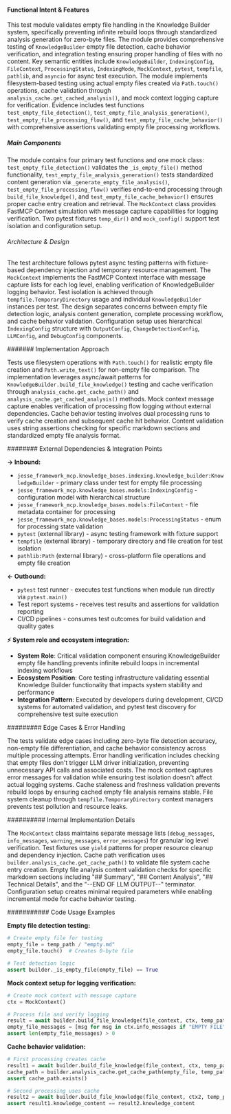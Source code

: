 <!-- CACHE_METADATA_START -->
<!-- Source File: {PROJECT_ROOT}/jesse-framework-mcp/tests/test_empty_file_handling.py -->
<!-- Cached On: 2025-07-07T10:29:39.607530 -->
<!-- Source Modified: 2025-07-07T10:22:07.505211 -->
<!-- Cache Version: 1.0 -->
<!-- CACHE_METADATA_END -->

#### Functional Intent & Features

This test module validates empty file handling in the Knowledge Builder system, specifically preventing infinite rebuild loops through standardized analysis generation for zero-byte files. The module provides comprehensive testing of `KnowledgeBuilder` empty file detection, cache behavior verification, and integration testing ensuring proper handling of files with no content. Key semantic entities include `KnowledgeBuilder`, `IndexingConfig`, `FileContext`, `ProcessingStatus`, `IndexingMode`, `MockContext`, `pytest`, `tempfile`, `pathlib`, and `asyncio` for async test execution. The module implements filesystem-based testing using actual empty files created via `Path.touch()` operations, cache validation through `analysis_cache.get_cached_analysis()`, and mock context logging capture for verification. Evidence includes test functions `test_empty_file_detection()`, `test_empty_file_analysis_generation()`, `test_empty_file_processing_flow()`, and `test_empty_file_cache_behavior()` with comprehensive assertions validating empty file processing workflows.

##### Main Components

The module contains four primary test functions and one mock class: `test_empty_file_detection()` validates the `_is_empty_file()` method functionality, `test_empty_file_analysis_generation()` tests standardized content generation via `_generate_empty_file_analysis()`, `test_empty_file_processing_flow()` verifies end-to-end processing through `build_file_knowledge()`, and `test_empty_file_cache_behavior()` ensures proper cache entry creation and retrieval. The `MockContext` class provides FastMCP Context simulation with message capture capabilities for logging verification. Two pytest fixtures `temp_dir()` and `mock_config()` support test isolation and configuration setup.

###### Architecture & Design

The test architecture follows pytest async testing patterns with fixture-based dependency injection and temporary resource management. The `MockContext` implements the FastMCP Context interface with message capture lists for each log level, enabling verification of KnowledgeBuilder logging behavior. Test isolation is achieved through `tempfile.TemporaryDirectory` usage and individual `KnowledgeBuilder` instances per test. The design separates concerns between empty file detection logic, analysis content generation, complete processing workflow, and cache behavior validation. Configuration setup uses hierarchical `IndexingConfig` structure with `OutputConfig`, `ChangeDetectionConfig`, `LLMConfig`, and `DebugConfig` components.

####### Implementation Approach

Tests use filesystem operations with `Path.touch()` for realistic empty file creation and `Path.write_text()` for non-empty file comparison. The implementation leverages async/await patterns for `KnowledgeBuilder.build_file_knowledge()` testing and cache verification through `analysis_cache.get_cache_path()` and `analysis_cache.get_cached_analysis()` methods. Mock context message capture enables verification of processing flow logging without external dependencies. Cache behavior testing involves dual processing runs to verify cache creation and subsequent cache hit behavior. Content validation uses string assertions checking for specific markdown sections and standardized empty file analysis format.

######## External Dependencies & Integration Points

**→ Inbound:**
- `jesse_framework_mcp.knowledge_bases.indexing.knowledge_builder:KnowledgeBuilder` - primary class under test for empty file processing
- `jesse_framework_mcp.knowledge_bases.models:IndexingConfig` - configuration model with hierarchical structure
- `jesse_framework_mcp.knowledge_bases.models:FileContext` - file metadata container for processing
- `jesse_framework_mcp.knowledge_bases.models:ProcessingStatus` - enum for processing state validation
- `pytest` (external library) - async testing framework with fixture support
- `tempfile` (external library) - temporary directory and file creation for test isolation
- `pathlib:Path` (external library) - cross-platform file operations and empty file creation

**← Outbound:**
- `pytest` test runner - executes test functions when module run directly via `pytest.main()`
- Test report systems - receives test results and assertions for validation reporting
- CI/CD pipelines - consumes test outcomes for build validation and quality gates

**⚡ System role and ecosystem integration:**
- **System Role**: Critical validation component ensuring KnowledgeBuilder empty file handling prevents infinite rebuild loops in incremental indexing workflows
- **Ecosystem Position**: Core testing infrastructure validating essential Knowledge Builder functionality that impacts system stability and performance
- **Integration Pattern**: Executed by developers during development, CI/CD systems for automated validation, and pytest test discovery for comprehensive test suite execution

######### Edge Cases & Error Handling

The tests validate edge cases including zero-byte file detection accuracy, non-empty file differentiation, and cache behavior consistency across multiple processing attempts. Error handling verification includes checking that empty files don't trigger LLM driver initialization, preventing unnecessary API calls and associated costs. The mock context captures error messages for validation while ensuring test isolation doesn't affect actual logging systems. Cache staleness and freshness validation prevents rebuild loops by ensuring cached empty file analysis remains stable. File system cleanup through `tempfile.TemporaryDirectory` context managers prevents test pollution and resource leaks.

########## Internal Implementation Details

The `MockContext` class maintains separate message lists (`debug_messages`, `info_messages`, `warning_messages`, `error_messages`) for granular log level verification. Test fixtures use `yield` patterns for proper resource cleanup and dependency injection. Cache path verification uses `builder.analysis_cache.get_cache_path()` to validate file system cache entry creation. Empty file analysis content validation checks for specific markdown sections including "## Summary", "## Content Analysis", "## Technical Details", and the "--END OF LLM OUTPUT--" terminator. Configuration setup creates minimal required parameters while enabling incremental mode for cache behavior testing.

########### Code Usage Examples

**Empty file detection testing:**
```python
# Create empty file for testing
empty_file = temp_path / "empty.md"
empty_file.touch()  # Creates 0-byte file

# Test detection logic
assert builder._is_empty_file(empty_file) == True
```

**Mock context setup for logging verification:**
```python
# Create mock context with message capture
ctx = MockContext()

# Process file and verify logging
result = await builder.build_file_knowledge(file_context, ctx, temp_path)
empty_file_messages = [msg for msg in ctx.info_messages if "EMPTY FILE" in msg]
assert len(empty_file_messages) > 0
```

**Cache behavior validation:**
```python
# First processing creates cache
result1 = await builder.build_file_knowledge(file_context, ctx, temp_path)
cache_path = builder.analysis_cache.get_cache_path(empty_file, temp_path)
assert cache_path.exists()

# Second processing uses cache
result2 = await builder.build_file_knowledge(file_context, ctx2, temp_path)
assert result1.knowledge_content == result2.knowledge_content
```